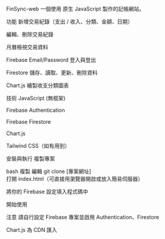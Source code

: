 FinSync-web
一個使用 原生 JavaScript 製作的記帳網站。

功能
新增交易紀錄（支出 / 收入、分類、金額、日期）

編輯、刪除交易紀錄

月曆檢視交易資料

Firebase Email/Password 登入與登出

Firestore 儲存、讀取、更新、刪除資料

Chart.js 繪製收支分類圖表

技術
JavaScript (無框架)

Firebase Authentication

Firebase Firestore

Chart.js

Tailwind CSS（如有用到）

安裝與執行
複製專案

bash
複製
編輯
git clone [專案網址]  
打開 index.html（可直接用瀏覽器開啟或放入簡易伺服器）

將你的 Firebase 設定填入程式碼中

開始使用

注意
請自行設定 Firebase 專案並啟用 Authentication、Firestore

Chart.js 為 CDN 匯入
